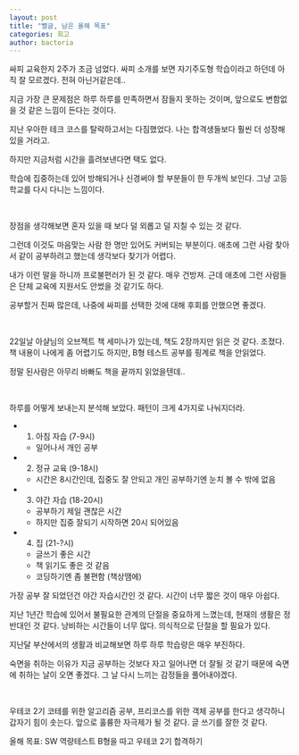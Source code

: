 ```yaml
---
layout: post
title: "뻘글, 남은 올해 목표"
categories: 회고
author: bactoria
---
```


싸피 교육한지 2주가 조금 넘었다. 싸피 소개를 보면 자기주도형 학습이라고 하던데 아직 잘 모르겠다. 전혀 아닌거같은데..

지금 가장 큰 문제점은 하루 하루를 만족하면서 잠들지 못하는 것이며, 앞으로도 변함없을 것 같은 느낌이 든다는 것이다.

지난 우아한 테크 코스를 탈락하고서는 다짐했었다. 나는 합격생들보다 훨씬 더 성장해있을 거라고.

하지만 지금처럼 시간을 흘려보낸다면 택도 없다. 

학습에 집중하는데 있어 방해되거나 신경써야 할 부분들이 한 두개씩 보인다. 그냥 고등학교를 다시 다니는 느낌이다.

&nbsp;

장점을 생각해보면 혼자 있을 때 보다 덜 외롭고 덜 지칠 수 있는 것 같다.

그런데 이것도 마음맞는 사람 한 명만 있어도 커버되는 부분이다. 애초에 그런 사람 찾아서 같이 공부하려고 했는데 생각보다 찾기가 어렵다.

내가 이런 말을 하니까 프로불편러가 된 것 같다. 매우 건방져. 근데 애초에 그런 사람들은 단체 교육에 지원서도 안썼을 것 같기도 하다.

공부할거 진짜 많은데, 나중에 싸피를 선택한 것에 대해 후회를 안했으면 좋겠다.

&nbsp;

22일날 아샬님의 오브젝트 책 세미나가 있는데, 책도 2장까지만 읽은 것 같다. 조졌다. 책 내용이 나에게 좀 어렵기도 하지만, B형 테스트 공부를 핑계로 책을 안읽었다. 

정말 된사람은 아무리 바빠도 책을 끝까지 읽었을텐데..

&nbsp;

하루를 어떻게 보내는지 분석해 보았다. 패턴이 크게 4가지로 나눠지더라.

- 1. 아침 자습 (7-9시)
  - 일어나서 개인 공부
- 2. 정규 교육 (9-18시)
  - 시간은 8시간인데, 집중도 잘 안되고 개인 공부하기엔 눈치 볼 수 밖에 없음
- 3. 야간 자습 (18-20시)
  - 공부하기 제일 괜찮은 시간
  - 하지만 집중 잘되기 시작하면 20시 되어있음
- 4. 집 (21-?시)
  - 글쓰기 좋은 시간
  - 책 읽기도 좋은 것 같음
  - 코딩하기엔 좀 불편함 (책상땜에)

가장 공부 잘 되었던건 야간 자습시간인 것 같다. 시간이 너무 짧은 것이 매우 아쉽다.

지난 1년간 학습에 있어서 불필요한 관계의 단절을 중요하게 느꼈는데, 현재의 생활은 정반대인 것 같다. 낭비하는 시간들이 너무 많다. 의식적으로 단절을 할 필요가 있다. 

지난달 부산에서의 생활과 비교해보면 하루 하루 학습량은 매우 부진하다.

숙면을 취하는 이유가 지금 공부하는 것보다 자고 일어나면 더 잘될 것 같기 때문에 숙면에 취하는 날이 오면 좋겠다. 그 날 다시 느끼는 감정들을 풀어내야겠다.

&nbsp;

우테코 2기 코테를 위한 알고리즘 공부, 프리코스를 위한 객체 공부를 한다고 생각하니 갑자기 힘이 솟는다. 앞으로 훌륭한 자극제가 될 것 같다. 글 쓰기를 잘한 것 같다.

올해 목표: SW 역량테스트 B형을 따고 우테코 2기 합격하기